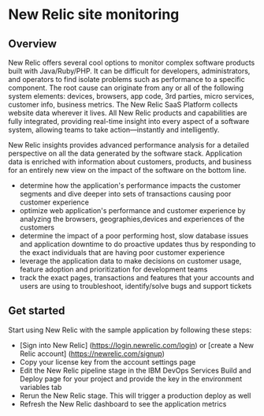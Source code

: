 # New Relic site monitoring

## Overview
New Relic offers several cool options to monitor complex software products built with Java/Ruby/PHP.
It can be difficult for developers, administrators, and operators to find isolate problems such as performance
to a specific component. The root cause can originate from any or all of the following system elements:
devices, browsers, app code, 3rd parties, micro services, customer info, business metrics.
The New Relic SaaS Platform collects website data wherever it lives.
All New Relic products and capabilities are fully integrated, providing real-time
insight into every aspect of a software system, allowing teams to take action—instantly and intelligently.

New Relic insights provides advanced performance analysis for a detailed perspective on all the data generated by the software stack.
Application data is enriched with information about customers, products, and business for an entirely
new view on the impact of the software on the bottom line.
- determine how the application's performance impacts the customer segments and dive deeper into sets of transactions causing poor customer experience
- optimize web application's performance and customer experience by analyzing the browsers, geographies,devices and experiences of the customers
- determine the impact of a poor performing host, slow database issues and application downtime to do proactive updates thus by responding to the exact individuals that are having poor customer experience
- leverage the application data to make decisions on customer usage, feature adoption and prioritization for development teams
- track the exact pages, transactions and features that your accounts and users are using to troubleshoot, identify/solve bugs and support tickets

## Get started

Start using New Relic with the sample application by following these steps:
- [Sign into New Relic] (https://login.newrelic.com/login) or [create a New Relic account] (https://newrelic.com/signup)
- Copy your license key from the account settings page
- Edit the New Relic pipeline stage in the IBM DevOps Services Build and Deploy page for your project and provide the key in the environment variables tab
- Rerun the New Relic stage.  This will trigger a production deploy as well
- Refresh the New Relic dashboard to see the application metrics
